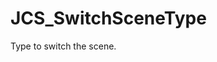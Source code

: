 <div id="content-header">
  <h1>JCS_SwitchSceneType</h1>
</div>

<p>
  Type to switch the scene.
</p>
